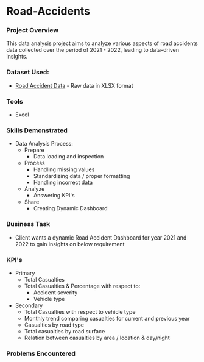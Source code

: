 # Road-Accidents

### Project Overview
This data analysis project aims to analyze various aspects of road accidents data collected over the period of 2021 - 2022, leading to data-driven insights. 

### Dataset Used:
* [Road Accident Data](Data-Source/) - Raw data in XLSX format

### Tools
* Excel

### Skills Demonstrated
* Data Analysis Process:
    * Prepare
        * Data loading and inspection
    * Process
        * Handling missing values
        * Standardizing data / proper formatting
        * Handling incorrect data
    * Analyze
        * Answering KPI's
    * Share
        * Creating Dynamic Dashboard

### Business Task
* Client wants a dynamic Road Accident Dashboard for year 2021 and 2022 to gain insights on below requirement

### KPI's
* Primary
    * Total Casualties
    * Total Casualties & Percentage with respect to:
        * Accident severity
        * Vehicle type
* Secondary
    * Total Casualties with respect to vehicle type
    * Monthly trend comparing casualties for current and previous year
    * Casualties by road type
    * Total casualties by road surface
    * Relation between casualties by area / location & day/night

### Problems Encountered
